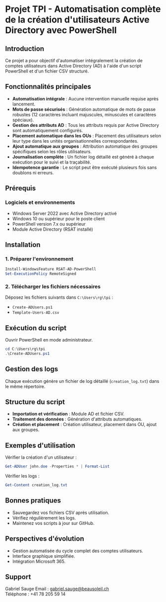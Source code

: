 
# Projet TPI - Automatisation complète de la création d'utilisateurs Active Directory avec PowerShell

## Introduction

Ce projet a pour objectif d'automatiser intégralement la création de comptes utilisateurs dans Active Directory (AD) à l'aide d'un script PowerShell et d'un fichier CSV structuré.

## Fonctionnalités principales

- **Automatisation intégrale** : Aucune intervention manuelle requise après lancement.
- **Mots de passe sécurisés** : Génération automatique de mots de passe robustes (12 caractères incluant majuscules, minuscules et caractères spéciaux).
- **Gestion des attributs AD** : Tous les attributs requis par Active Directory sont automatiquement configurés.
- **Placement automatique dans les OUs** : Placement des utilisateurs selon leur type dans les unités organisationnelles correspondantes.
- **Ajout automatique aux groupes** : Attribution automatique des groupes spécifiques selon les rôles utilisateurs.
- **Journalisation complète** : Un fichier log détaillé est généré à chaque exécution pour le suivi et la traçabilité.
- **Idempotence garantie** : Le script peut être exécuté plusieurs fois sans doublons ni erreurs.

## Prérequis

### Logiciels et environnements

- Windows Server 2022 avec Active Directory activé
- Windows 10 ou supérieur pour le poste client
- PowerShell version 7.x ou supérieur
- Module Active Directory (RSAT installé)

## Installation

### 1. Préparer l'environnement

```powershell
Install-WindowsFeature RSAT-AD-PowerShell
Set-ExecutionPolicy RemoteSigned
```

### 2. Télécharger les fichiers nécessaires

Déposez les fichiers suivants dans `C:\Users\rg\tpi` :

- `Create-ADUsers.ps1`
- `Template-Users-AD.csv`

## Exécution du script

Ouvrir PowerShell en mode administrateur.

```powershell
cd C:\Users\rg\tpi
.\Create-ADUsers.ps1
```

## Gestion des logs

Chaque exécution génère un fichier de log détaillé (`creation_log.txt`) dans le même répertoire.

## Structure du script

- **Importation et vérification** : Module AD et fichier CSV.
- **Traitement des données** : Génération d'attributs automatiques.
- **Création et placement** : Création utilisateur, placement dans OU, ajout aux groupes.

## Exemples d'utilisation

Vérifier la création d'un utilisateur :

```powershell
Get-ADUser john.doe -Properties * | Format-List
```

Vérifier les logs :

```powershell
Get-Content creation_log.txt
```

## Bonnes pratiques

- Sauvegardez vos fichiers CSV après utilisation.
- Vérifiez régulièrement les logs.
- Maintenez vos scripts à jour sur GitHub.

## Perspectives d'évolution

- Gestion automatisée du cycle complet des comptes utilisateurs.
- Interface graphique simplifiée.
- Intégration Microsoft 365.

## Support

Gabriel Sauge
Email : gabriel.sauge@beausoleil.ch  
Téléphone : +41 78 205 59 14  
